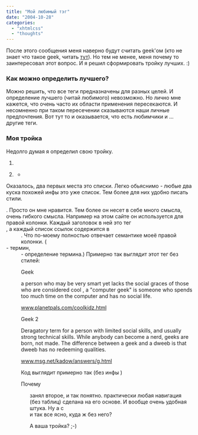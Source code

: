 ```yaml
---
title: "Мой любимый тэг"
date: "2004-10-28"
categories: 
  - "xhtmlcss"
  - "thoughts"
---
```


После этого сообщения меня наверно будут считать geek'ом (кто не знает что такое geek, читать [тут](http://www.google.com/search?hl=en&lr=&c2coff=1&client=firefox-a&oi=defmore&q=define:Geek)). Но тем не менее, меня почему то заинтересовал этот вопрос. И я решил сформировать тройку лучших. :)

### Как можно определить лучшего?

Можно решить, что все теги предназначены для разных целей. И определение лучшего (читай любимого) невозможно. Но лично мне кажется, что очень часто их области применения пересекаются. И несомненно при таком пересечении сказываются наши личные предпочтения. Вот тут то и оказывается, что есть любимчики и ... другие теги.

### Моя тройка

Недолго думая я определил свою тройку.

1. **<dl>**
2. **<ul>**
3. **<div>**

Оказалось, два первых места это списки. Легко обьяснимо - любые два куска похожей инфы это уже список. Тем более для них удобно писать стили. **<dl>**. Просто он мне нравится. Тем более он несет в себе много смысла, очень гибкого смысла. Например на этом сайте он используется для правой колонки. Каждый заголовок в ней это тег <dt>, а каждый список ссылок содержится в <dd>. Что по-моему полностью отвечает семантике моеё правой колонки. (<dt> - термин,<dd> - определение термина.) Примерно так выглядит этот тег без стилей:

Geek

a person who may be very smart yet lacks the social graces of those who are considered cool , a "computer geek" is someone who spends too much time on the computer and has no social life.

www.planetpals.com/coolkidz.html

Geek 2

Deragatory term for a person with limited social skills, and usually strong technical skills. While anybody can become a nerd, geeks are born, not made. The difference between a geek and a dweeb is that dweeb has no redeeming qualities.

www.msg.net/kadow/answers/g.html

Код выглядит примерно так (без инфы )

<dl>
<dt></dt>
  <dd></dd>
  <dd></dd>
<dt></dt>
  <dd></dd>
  <dd></dd>
</dl>

Почему **<ul>** занял второе, и так понятно. практически любая навигация (без таблиц) сделана на его основе. И вообще очень удобная штука. Ну а с **<div>** и так все ясно, куда ж без него?

А ваша тройка? ;-)
